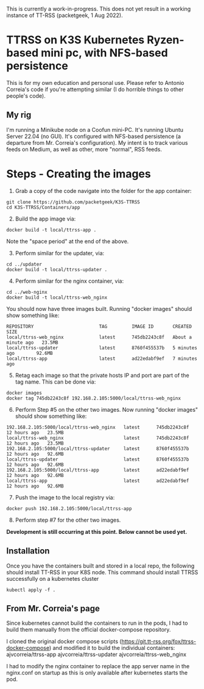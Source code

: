 This is currently a work-in-progress.  This does not yet result in a working instance of TT-RSS (packetgeek, 1 Aug 2022).

# TTRSS on K3S Kubernetes Ryzen-based mini pc, with NFS-based persistence

This is for my own education and personal use.  Please refer to Antonio Correia's code if you're attempting similar (I do horrible things to other people's code).

## My rig
I'm running a Minikube node on a Coofun mini-PC.  It's running Ubuntu Server 22.04 (no GUI).  It's configured with NFS-based persistence (a departure from Mr. Correia's configuration).  My intent is to track various feeds on Medium, as well as other, more "normal", RSS feeds.

# Steps - Creating the images

1) Grab a copy of the code navigate into the folder for the app container:
```
git clone https://github.com/packetgeek/K3S-TTRSS
cd K3S-TTRSS/Containers/app
```

2) Build the app image via:
```
docker build -t local/ttrss-app .
```
  Note the "space period" at the end of the above.

3) Perform similar for the updater, via:
```
cd ../updater
docker build -t local/ttrss-updater .
```

4) Perform similar for the nginx container, via:
```
cd ../web-nginx
docker build -t local/ttrss-web_nginx
```
You should now have three images built.  Running "docker images" should show something like:
```
REPOSITORY                        TAG         IMAGE ID       CREATED              SIZE
local/ttrss-web_nginx             latest      745db2243c8f   About a minute ago   23.5MB
local/ttrss-updater               latest      8760f455537b   5 minutes ago        92.6MB
local/ttrss-app                   latest      ad22edabf9ef   7 minutes ago 
```

5) Retag each image so that the private hosts IP and port are part of the tag name.  This can be done via:
```
docker images
docker tag 745db2243c8f 192.168.2.105:5000/local/ttrss-web_nginx
```
6) Perform Step #5 on the other two images.  Now running "docker images" should show something like:
```
192.168.2.105:5000/local/ttrss-web_nginx   latest      745db2243c8f   12 hours ago   23.5MB
local/ttrss-web_nginx                      latest      745db2243c8f   12 hours ago   23.5MB
192.168.2.105:5000/local/ttrss-updater     latest      8760f455537b   12 hours ago   92.6MB
local/ttrss-updater                        latest      8760f455537b   12 hours ago   92.6MB
192.168.2.105:5000/local/ttrss-app         latest      ad22edabf9ef   12 hours ago   92.6MB
local/ttrss-app                            latest      ad22edabf9ef   12 hours ago   92.6MB
```
7) Push the image to the local registry via:
```
docker push 192.168.2.105:5000/local/ttrss-app
```

8) Perform step #7 for the other two images.

**Development is still occurring at this point.  Below cannot be used yet.**

## Installation

Once you have the containers built and stored in a local repo, the following should install TT-RSS in your K8S node.
This command should install TTRSS successfully on a kubernetes cluster
```
kubectl apply -f .
```
## From Mr. Correia's page 

Since kubernetes cannot build the containers to run in the pods, I had to build them manually from the official docker-compose repository.

I cloned the original docker compose scripts (https://git.tt-rss.org/fox/ttrss-docker-compose) and modified it to build the individual containers:
ajvcorreia/ttrss-app
ajvcorreia/ttrss-updater
ajvcorreia/ttrss-web_nginx

I had to modify the nginx container to replace the app server name in the nginx.conf on startup as this is only available after kubernetes starts the pod.
